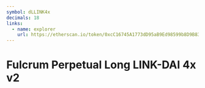 ```yaml
---
symbol: dLLINK4x
decimals: 18
links:
  - name: explorer
    url: https://etherscan.io/token/0xcC16745A1773dD95aB9Ed98599b8D9B835e42E25
---
```


# Fulcrum Perpetual Long LINK-DAI 4x v2
